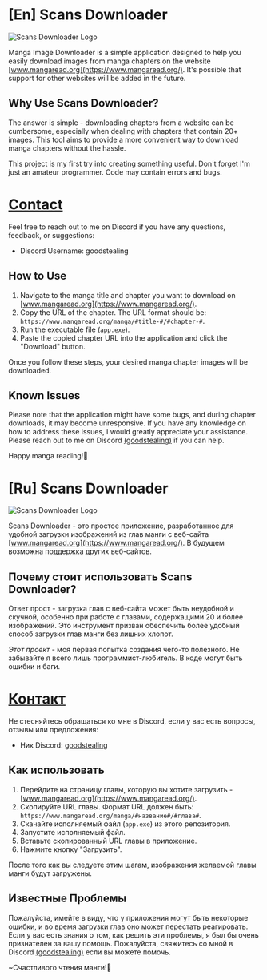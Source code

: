 # [En] Scans Downloader

![Scans Downloader Logo](https://img.icons8.com/cotton/64/portrait-mode-scanning.png) 

Manga Image Downloader is a simple application designed to help you easily download images from manga chapters on the website [www.mangaread.org](https://www.mangaread.org/). It's possible that support for other websites will be added in the future.

## Why Use Scans Downloader?

The answer is simple - downloading chapters from a website can be cumbersome, especially when dealing with chapters that contain 20+ images. This tool aims to provide a more convenient way to download manga chapters without the hassle.

This project is my first try into creating something useful. Don't forget I'm just an amateur programmer. Code may contain errors and bugs.

# [Contact](https://discordapp.com/users/387250950332743702/)

Feel free to reach out to me on Discord if you have any questions, feedback, or suggestions:
- Discord Username: goodstealing

## How to Use

1. Navigate to the manga title and chapter you want to download on [www.mangaread.org](https://www.mangaread.org/).
2. Copy the URL of the chapter. The URL format should be: `https://www.mangaread.org/manga/#title-#/#chapter-#`.
3. Run the executable file (`app.exe`).
4. Paste the copied chapter URL into the application and click the "Download" button.

Once you follow these steps, your desired manga chapter images will be downloaded.

## Known Issues

Please note that the application might have some bugs, and during chapter downloads, it may become unresponsive. If you have any knowledge on how to address these issues, I would greatly appreciate your assistance. Please reach out to me on Discord [(goodstealing)](https://discordapp.com/users/387250950332743702/) if you can help.


Happy manga reading!🖤



# [Ru] Scans Downloader

![Scans Downloader Logo](https://img.icons8.com/cotton/64/portrait-mode-scanning.png) 

Scans Downloader - это простое приложение, разработанное для удобной загрузки изображений из глав манги с веб-сайта [www.mangaread.org](https://www.mangaread.org/). В будущем возможна поддержка других веб-сайтов.

## Почему стоит использовать Scans Downloader?

Ответ прост - загрузка глав с веб-сайта может быть неудобной и скучной, особенно при работе с главами, содержащими 20 и более изображений. Это инструмент призван обеспечить более удобный способ загрузки глав манги без лишних хлопот.

_Этот проект_ - моя первая попытка создания чего-то полезного. Не забывайте я всего лишь программист-любитель. В коде могут быть ошибки и баги.

# [Контакт](https://discordapp.com/users/387250950332743702/)

Не стесняйтесь обращаться ко мне в Discord, если у вас есть вопросы, отзывы или предложения:
- Ник Discord: [goodstealing](https://discordapp.com/users/387250950332743702/)

## Как использовать

1. Перейдите на страницу главы, которую вы хотите загрузить - [www.mangaread.org](https://www.mangaread.org/).
2. Скопируйте URL главы. Формат URL должен быть: `https://www.mangaread.org/manga/#название#/#глава#`.
3. Скачайте исполняемый файл (`app.exe`) из этого репозитория.
4. Запустите исполняемый файл.
5. Вставьте скопированный URL главы в приложение.
6. Нажмите кнопку "Загрузить".

После того как вы следуете этим шагам, изображения желаемой главы манги будут загружены.



## Известные Проблемы

Пожалуйста, имейте в виду, что у приложения могут быть некоторые ошибки, и во время загрузки глав оно может перестать реагировать. Если у вас есть знания о том, как решить эти проблемы, я был бы очень признателен за вашу помощь. Пожалуйста, свяжитесь со мной в Discord [(goodstealing)](https://discordapp.com/users/387250950332743702/) если вы можете помочь.


~Счастливого чтения манги!🖤